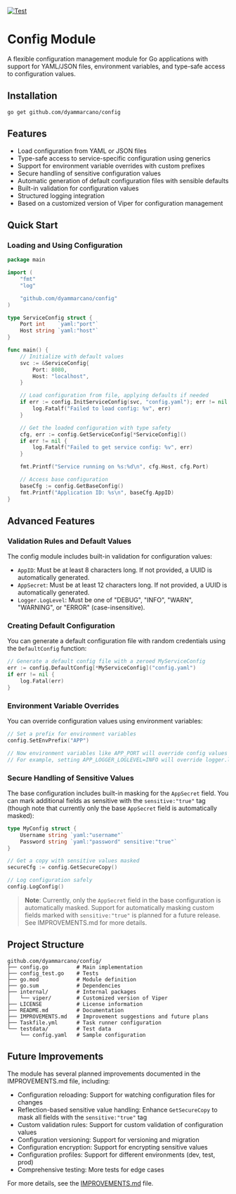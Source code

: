 [![Test](https://github.com/dyammarcano/config/actions/workflows/test.yml/badge.svg)](https://github.com/dyammarcano/config/actions/workflows/test.yml)

# Config Module

A flexible configuration management module for Go applications with support for YAML/JSON files, environment variables,
and type-safe access to configuration values.

## Installation

```shell
go get github.com/dyammarcano/config
```

## Features

- Load configuration from YAML or JSON files
- Type-safe access to service-specific configuration using generics
- Support for environment variable overrides with custom prefixes
- Secure handling of sensitive configuration values
- Automatic generation of default configuration files with sensible defaults
- Built-in validation for configuration values
- Structured logging integration
- Based on a customized version of Viper for configuration management

## Quick Start

### Loading and Using Configuration

```go
package main

import (
	"fmt"
	"log"

	"github.com/dyammarcano/config"
)

type ServiceConfig struct {
	Port int    `yaml:"port"`
	Host string `yaml:"host"`
}

func main() {
	// Initialize with default values
	svc := &ServiceConfig{
		Port: 8080,
		Host: "localhost",
	}

	// Load configuration from file, applying defaults if needed
	if err := config.InitServiceConfig(svc, "config.yaml"); err != nil {
		log.Fatalf("Failed to load config: %v", err)
	}

	// Get the loaded configuration with type safety
	cfg, err := config.GetServiceConfig[*ServiceConfig]()
	if err != nil {
		log.Fatalf("Failed to get service config: %v", err)
	}

	fmt.Printf("Service running on %s:%d\n", cfg.Host, cfg.Port)

	// Access base configuration
	baseCfg := config.GetBaseConfig()
	fmt.Printf("Application ID: %s\n", baseCfg.AppID)
}
```

## Advanced Features

### Validation Rules and Default Values

The config module includes built-in validation for configuration values:

- `AppID`: Must be at least 8 characters long. If not provided, a UUID is automatically generated.
- `AppSecret`: Must be at least 12 characters long. If not provided, a UUID is automatically generated.
- `Logger.LogLevel`: Must be one of "DEBUG", "INFO", "WARN", "WARNING", or "ERROR" (case-insensitive).

### Creating Default Configuration

You can generate a default configuration file with random credentials using the `DefaultConfig` function:

```go
// Generate a default config file with a zeroed MyServiceConfig
err := config.DefaultConfig[*MyServiceConfig]("config.yaml")
if err != nil {
    log.Fatal(err)
}
```

### Environment Variable Overrides

You can override configuration values using environment variables:

```go
// Set a prefix for environment variables
config.SetEnvPrefix("APP")

// Now environment variables like APP_PORT will override config values
// For example, setting APP_LOGGER_LOGLEVEL=INFO will override logger.logLevel
```

### Secure Handling of Sensitive Values

The base configuration includes built-in masking for the `AppSecret` field. You can mark additional fields as sensitive with the `sensitive:"true"` tag (though note that currently only the base `AppSecret` field is automatically masked):

```go
type MyConfig struct {
    Username string `yaml:"username"`
    Password string `yaml:"password" sensitive:"true"`
}

// Get a copy with sensitive values masked
secureCfg := config.GetSecureCopy()

// Log configuration safely
config.LogConfig()
```

> **Note**: Currently, only the `AppSecret` field in the base configuration is automatically masked. Support for automatically masking custom fields marked with `sensitive:"true"` is planned for a future release. See IMPROVEMENTS.md for more details.

## Project Structure

```text
github.com/dyammarcano/config/
├── config.go         # Main implementation
├── config_test.go    # Tests
├── go.mod            # Module definition
├── go.sum            # Dependencies
├── internal/         # Internal packages
│   └── viper/        # Customized version of Viper
├── LICENSE           # License information
├── README.md         # Documentation
├── IMPROVEMENTS.md   # Improvement suggestions and future plans
├── Taskfile.yml      # Task runner configuration
└── testdata/         # Test data
    └── config.yaml   # Sample configuration
```

## Future Improvements

The module has several planned improvements documented in the IMPROVEMENTS.md file, including:

- Configuration reloading: Support for watching configuration files for changes
- Reflection-based sensitive value handling: Enhance `GetSecureCopy` to mask all fields with the `sensitive:"true"` tag
- Custom validation rules: Support for custom validation of configuration values
- Configuration versioning: Support for versioning and migration
- Configuration encryption: Support for encrypting sensitive values
- Configuration profiles: Support for different environments (dev, test, prod)
- Comprehensive testing: More tests for edge cases

For more details, see the [IMPROVEMENTS.md](IMPROVEMENTS.md) file.
